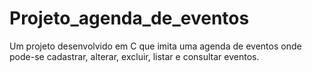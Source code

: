 # Projeto_agenda_de_eventos
Um projeto desenvolvido em C que imita uma agenda de eventos onde pode-se cadastrar, alterar, excluir, listar e consultar eventos.

